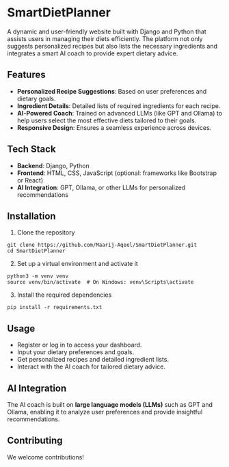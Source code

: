 # SmartDietPlanner

A dynamic and user-friendly website built with Django and Python that assists users in managing their diets efficiently. The platform not only suggests personalized recipes but also lists the necessary ingredients and integrates a smart AI coach to provide expert dietary advice.  

## Features  
- **Personalized Recipe Suggestions**: Based on user preferences and dietary goals.  
- **Ingredient Details**: Detailed lists of required ingredients for each recipe.  
- **AI-Powered Coach**: Trained on advanced LLMs (like GPT and Ollama) to help users select the most effective diets tailored to their goals.  
- **Responsive Design**: Ensures a seamless experience across devices.  

## Tech Stack  
- **Backend**: Django, Python  
- **Frontend**: HTML, CSS, JavaScript (optional: frameworks like Bootstrap or React)  
- **AI Integration**: GPT, Ollama, or other LLMs for personalized recommendations  

## Installation  

1. Clone the repository  
```
git clone https://github.com/Maarij-Aqeel/SmartDietPlanner.git  
cd SmartDietPlanner  
```
2. Set up a virtual environment and activate it  
```
python3 -m venv venv  
source venv/bin/activate  # On Windows: venv\Scripts\activate 
```
3. Install the required dependencies  
```
pip install -r requirements.txt  
```
## Usage

- Register or log in to access your dashboard.
- Input your dietary preferences and goals.
- Get personalized recipes and detailed ingredient lists.
- Interact with the AI coach for tailored dietary advice.

## AI Integration

The AI coach is built on **large language models (LLMs)** such as GPT  and Ollama, enabling it to analyze user preferences and provide insightful recommendations.
## Contributing

We welcome contributions! 
